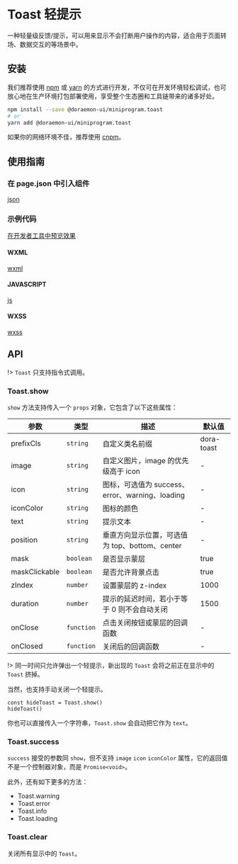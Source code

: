 # Toast 轻提示

一种轻量级反馈/提示，可以用来显示不会打断用户操作的内容，适合用于页面转场、数据交互的等场景中。

## 安装

我们推荐使用 [npm](https://www.npmjs.com) 或 [yarn](https://yarnpkg.com) 的方式进行开发，不仅可在开发环境轻松调试，也可放心地在生产环境打包部署使用，享受整个生态圈和工具链带来的诸多好处。

```bash
npm install --save @doraemon-ui/miniprogram.toast
# or
yarn add @doraemon-ui/miniprogram.toast
```

如果你的网络环境不佳，推荐使用 [cnpm](https://cnpmjs.org)。

## 使用指南

### 在 page.json 中引入组件

[json](./proscenium/pages/index/index.json ':include :type=code')

### 示例代码

[在开发者工具中预览效果](https://developers.weixin.qq.com/s/HWdsztmj7IvO)

<!-- tabs:start -->

#### **WXML**

[wxml](./proscenium/pages/index/index.wxml ':include :type=code')

#### **JAVASCRIPT**

[js](./proscenium/pages/index/index.js ':include :type=code')

#### **WXSS**

[wxss](./proscenium/pages/index/index.wxss ':include :type=code')

<!-- tabs:end -->

## API

!> `Toast` 只支持指令式调用。

### Toast.show

`show` 方法支持传入一个 `props` 对象，它包含了以下这些属性：

| 参数 | 类型 | 描述 | 默认值 |
| --- | --- | --- | --- |
| prefixCls | `string` | 自定义类名前缀 | dora-toast |
| image | `string` | 自定义图片，image 的优先级高于 icon | - |
| icon | `string` | 图标，可选值为 success、error、warning、loading | - |
| iconColor | `string` | 图标的颜色 | - |
| text | `string` | 提示文本 | - |
| position | `string` | 垂直方向显示位置，可选值为 top、bottom、center | - |
| mask | `boolean` | 是否显示蒙层 | true |
| maskClickable | `boolean` | 是否允许背景点击 | true |
| zIndex | `number` | 设置蒙层的 z-index | 1000 |
| duration | `number` | 提示的延迟时间，若小于等于 0 则不会自动关闭 | 1500 |
| onClose | `function` | 点击关闭按钮或蒙层的回调函数 | - |
| onClosed | `function` | 关闭后的回调函数 | - |

!> 同一时间只允许弹出一个轻提示，新出现的 `Toast` 会将之前正在显示中的 `Toast` 挤掉。

当然，也支持手动关闭一个轻提示。

```
const hideToast = Toast.show()
hideToast()
```

你也可以直接传入一个字符串，`Toast.show` 会自动把它作为 `text`。

### Toast.success

`success` 接受的参数同 `show`，但不支持 `image` `icon` `iconColor` 属性，它的返回值不是一个控制器对象，而是 `Promise<void>`。

此外，还有如下更多的方法：

- Toast.warning
- Toast.error
- Toast.info
- Toast.loading

### Toast.clear

关闭所有显示中的 `Toast`。
